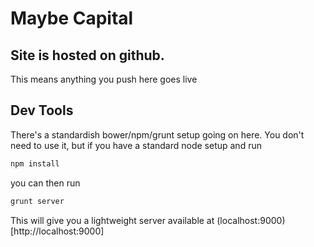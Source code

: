 # Maybe Capital 
## Site is hosted on github. 
This means anything you push here goes live

## Dev Tools
There's a standardish bower/npm/grunt setup going on here.  You don't need to use it, but if you have a standard node setup and run

``` sh
npm install
```

you can then run 

``` sh
grunt server
```

This will give you a lightweight server available at (localhost:9000)[http://localhost:9000]